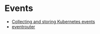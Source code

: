 # Events

- [Collecting and storing Kubernetes events](https://docs.openshift.com/container-platform/4.9/logging/cluster-logging-eventrouter.html)
- [eventrouter](https://github.com/openshift/eventrouter)

